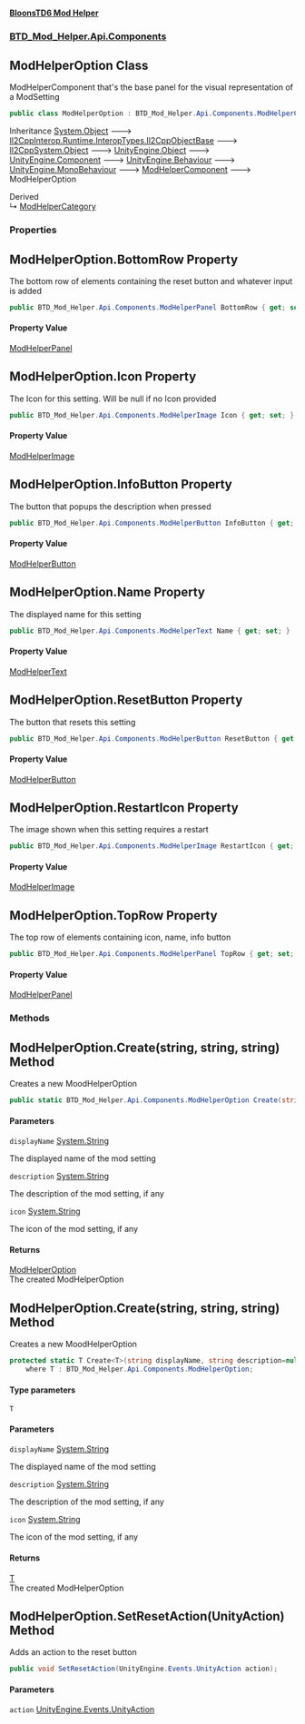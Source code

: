 #### [BloonsTD6 Mod Helper](README.md 'README')
### [BTD_Mod_Helper.Api.Components](README.md#BTD_Mod_Helper.Api.Components 'BTD_Mod_Helper.Api.Components')

## ModHelperOption Class

ModHelperComponent that's the base panel for the visual representation of a ModSetting

```csharp
public class ModHelperOption : BTD_Mod_Helper.Api.Components.ModHelperComponent
```

Inheritance [System.Object](https://docs.microsoft.com/en-us/dotnet/api/System.Object 'System.Object') &#129106; [Il2CppInterop.Runtime.InteropTypes.Il2CppObjectBase](https://docs.microsoft.com/en-us/dotnet/api/Il2CppInterop.Runtime.InteropTypes.Il2CppObjectBase 'Il2CppInterop.Runtime.InteropTypes.Il2CppObjectBase') &#129106; [Il2CppSystem.Object](https://docs.microsoft.com/en-us/dotnet/api/Il2CppSystem.Object 'Il2CppSystem.Object') &#129106; [UnityEngine.Object](https://docs.microsoft.com/en-us/dotnet/api/UnityEngine.Object 'UnityEngine.Object') &#129106; [UnityEngine.Component](https://docs.microsoft.com/en-us/dotnet/api/UnityEngine.Component 'UnityEngine.Component') &#129106; [UnityEngine.Behaviour](https://docs.microsoft.com/en-us/dotnet/api/UnityEngine.Behaviour 'UnityEngine.Behaviour') &#129106; [UnityEngine.MonoBehaviour](https://docs.microsoft.com/en-us/dotnet/api/UnityEngine.MonoBehaviour 'UnityEngine.MonoBehaviour') &#129106; [ModHelperComponent](BTD_Mod_Helper.Api.Components.ModHelperComponent.md 'BTD_Mod_Helper.Api.Components.ModHelperComponent') &#129106; ModHelperOption

Derived  
&#8627; [ModHelperCategory](BTD_Mod_Helper.Api.Components.ModHelperCategory.md 'BTD_Mod_Helper.Api.Components.ModHelperCategory')
### Properties

<a name='BTD_Mod_Helper.Api.Components.ModHelperOption.BottomRow'></a>

## ModHelperOption.BottomRow Property

The bottom row of elements containing the reset button and whatever input is added

```csharp
public BTD_Mod_Helper.Api.Components.ModHelperPanel BottomRow { get; set; }
```

#### Property Value
[ModHelperPanel](BTD_Mod_Helper.Api.Components.ModHelperPanel.md 'BTD_Mod_Helper.Api.Components.ModHelperPanel')

<a name='BTD_Mod_Helper.Api.Components.ModHelperOption.Icon'></a>

## ModHelperOption.Icon Property

The Icon for this setting. Will be null if no Icon provided

```csharp
public BTD_Mod_Helper.Api.Components.ModHelperImage Icon { get; set; }
```

#### Property Value
[ModHelperImage](BTD_Mod_Helper.Api.Components.ModHelperImage.md 'BTD_Mod_Helper.Api.Components.ModHelperImage')

<a name='BTD_Mod_Helper.Api.Components.ModHelperOption.InfoButton'></a>

## ModHelperOption.InfoButton Property

The button that popups the description when pressed

```csharp
public BTD_Mod_Helper.Api.Components.ModHelperButton InfoButton { get; set; }
```

#### Property Value
[ModHelperButton](BTD_Mod_Helper.Api.Components.ModHelperButton.md 'BTD_Mod_Helper.Api.Components.ModHelperButton')

<a name='BTD_Mod_Helper.Api.Components.ModHelperOption.Name'></a>

## ModHelperOption.Name Property

The displayed name for this setting

```csharp
public BTD_Mod_Helper.Api.Components.ModHelperText Name { get; set; }
```

#### Property Value
[ModHelperText](BTD_Mod_Helper.Api.Components.ModHelperText.md 'BTD_Mod_Helper.Api.Components.ModHelperText')

<a name='BTD_Mod_Helper.Api.Components.ModHelperOption.ResetButton'></a>

## ModHelperOption.ResetButton Property

The button that resets this setting

```csharp
public BTD_Mod_Helper.Api.Components.ModHelperButton ResetButton { get; set; }
```

#### Property Value
[ModHelperButton](BTD_Mod_Helper.Api.Components.ModHelperButton.md 'BTD_Mod_Helper.Api.Components.ModHelperButton')

<a name='BTD_Mod_Helper.Api.Components.ModHelperOption.RestartIcon'></a>

## ModHelperOption.RestartIcon Property

The image shown when this setting requires a restart

```csharp
public BTD_Mod_Helper.Api.Components.ModHelperImage RestartIcon { get; set; }
```

#### Property Value
[ModHelperImage](BTD_Mod_Helper.Api.Components.ModHelperImage.md 'BTD_Mod_Helper.Api.Components.ModHelperImage')

<a name='BTD_Mod_Helper.Api.Components.ModHelperOption.TopRow'></a>

## ModHelperOption.TopRow Property

The top row of elements containing icon, name, info button

```csharp
public BTD_Mod_Helper.Api.Components.ModHelperPanel TopRow { get; set; }
```

#### Property Value
[ModHelperPanel](BTD_Mod_Helper.Api.Components.ModHelperPanel.md 'BTD_Mod_Helper.Api.Components.ModHelperPanel')
### Methods

<a name='BTD_Mod_Helper.Api.Components.ModHelperOption.Create(string,string,string)'></a>

## ModHelperOption.Create(string, string, string) Method

Creates a new MoodHelperOption

```csharp
public static BTD_Mod_Helper.Api.Components.ModHelperOption Create(string displayName, string description=null, string icon=null);
```
#### Parameters

<a name='BTD_Mod_Helper.Api.Components.ModHelperOption.Create(string,string,string).displayName'></a>

`displayName` [System.String](https://docs.microsoft.com/en-us/dotnet/api/System.String 'System.String')

The displayed name of the mod setting

<a name='BTD_Mod_Helper.Api.Components.ModHelperOption.Create(string,string,string).description'></a>

`description` [System.String](https://docs.microsoft.com/en-us/dotnet/api/System.String 'System.String')

The description of the mod setting, if any

<a name='BTD_Mod_Helper.Api.Components.ModHelperOption.Create(string,string,string).icon'></a>

`icon` [System.String](https://docs.microsoft.com/en-us/dotnet/api/System.String 'System.String')

The icon of the mod setting, if any

#### Returns
[ModHelperOption](BTD_Mod_Helper.Api.Components.ModHelperOption.md 'BTD_Mod_Helper.Api.Components.ModHelperOption')  
The created ModHelperOption

<a name='BTD_Mod_Helper.Api.Components.ModHelperOption.Create_T_(string,string,string)'></a>

## ModHelperOption.Create<T>(string, string, string) Method

Creates a new MoodHelperOption

```csharp
protected static T Create<T>(string displayName, string description=null, string icon=null)
    where T : BTD_Mod_Helper.Api.Components.ModHelperOption;
```
#### Type parameters

<a name='BTD_Mod_Helper.Api.Components.ModHelperOption.Create_T_(string,string,string).T'></a>

`T`
#### Parameters

<a name='BTD_Mod_Helper.Api.Components.ModHelperOption.Create_T_(string,string,string).displayName'></a>

`displayName` [System.String](https://docs.microsoft.com/en-us/dotnet/api/System.String 'System.String')

The displayed name of the mod setting

<a name='BTD_Mod_Helper.Api.Components.ModHelperOption.Create_T_(string,string,string).description'></a>

`description` [System.String](https://docs.microsoft.com/en-us/dotnet/api/System.String 'System.String')

The description of the mod setting, if any

<a name='BTD_Mod_Helper.Api.Components.ModHelperOption.Create_T_(string,string,string).icon'></a>

`icon` [System.String](https://docs.microsoft.com/en-us/dotnet/api/System.String 'System.String')

The icon of the mod setting, if any

#### Returns
[T](BTD_Mod_Helper.Api.Components.ModHelperOption.md#BTD_Mod_Helper.Api.Components.ModHelperOption.Create_T_(string,string,string).T 'BTD_Mod_Helper.Api.Components.ModHelperOption.Create<T>(string, string, string).T')  
The created ModHelperOption

<a name='BTD_Mod_Helper.Api.Components.ModHelperOption.SetResetAction(UnityEngine.Events.UnityAction)'></a>

## ModHelperOption.SetResetAction(UnityAction) Method

Adds an action to the reset button

```csharp
public void SetResetAction(UnityEngine.Events.UnityAction action);
```
#### Parameters

<a name='BTD_Mod_Helper.Api.Components.ModHelperOption.SetResetAction(UnityEngine.Events.UnityAction).action'></a>

`action` [UnityEngine.Events.UnityAction](https://docs.microsoft.com/en-us/dotnet/api/UnityEngine.Events.UnityAction 'UnityEngine.Events.UnityAction')